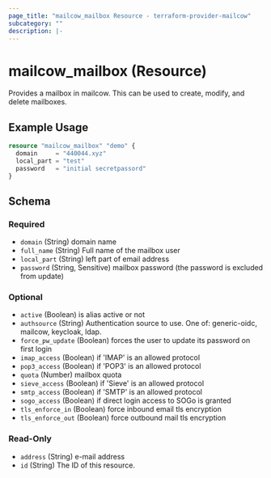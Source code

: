 ```yaml
---
page_title: "mailcow_mailbox Resource - terraform-provider-mailcow"
subcategory: ""
description: |-
---
```


# mailcow_mailbox (Resource)

Provides a mailbox in mailcow. This can be used to create, modify, and delete mailboxes.

## Example Usage
```terraform
resource "mailcow_mailbox" "demo" {
  domain     = "440044.xyz"
  local_part = "test"
  password   = "initial secretpassord"
}
```

<!-- schema generated by tfplugindocs -->
## Schema

### Required

- `domain` (String) domain name
- `full_name` (String) Full name of the mailbox user
- `local_part` (String) left part of email address
- `password` (String, Sensitive) mailbox password (the password is excluded from update)

### Optional

- `active` (Boolean) is alias active or not
- `authsource` (String) Authentication source to use. One of: generic-oidc, mailcow, keycloak, ldap.
- `force_pw_update` (Boolean) forces the user to update its password on first login
- `imap_access` (Boolean) if 'IMAP' is an allowed protocol
- `pop3_access` (Boolean) if 'POP3' is an allowed protocol
- `quota` (Number) mailbox quota
- `sieve_access` (Boolean) if 'Sieve' is an allowed protocol
- `smtp_access` (Boolean) if 'SMTP' is an allowed protocol
- `sogo_access` (Boolean) if direct login access to SOGo is granted
- `tls_enforce_in` (Boolean) force inbound email tls encryption
- `tls_enforce_out` (Boolean) force outbound mail tls encryption

### Read-Only

- `address` (String) e-mail address
- `id` (String) The ID of this resource.
